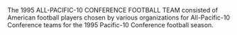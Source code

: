 The 1995 ALL-PACIFIC-10 CONFERENCE FOOTBALL TEAM consisted of American football players chosen by various organizations for All-Pacific-10 Conference teams for the 1995 Pacific-10 Conference football season.
